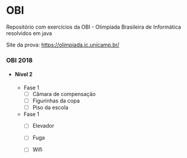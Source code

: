 # OBI
Repositório com exercícios da OBI - Olimpíada Brasileira de Informática resolvidos em java

Site da prova: https://olimpiada.ic.unicamp.br/

### OBI 2018
  - #### Nível 2
    - Fase 1
      - [ ] Câmara de compensação
      - [ ] Figurinhas da copa
      - [ ] Piso da escola
    - Fase 1
      - [ ] Elevador
      - [ ] Fuga
      - [ ] Wifi
      
